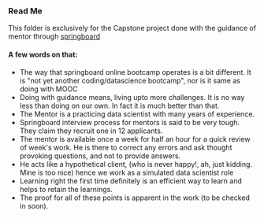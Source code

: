### Read Me

This folder is exclusively for the Capstone project done with the guidance of mentor through [springboard](https://www.springboard.com)

#### A few words on that:

+ The way that springboard online bootcamp operates is a bit different. It is "not yet another coding/datascience bootcamp", nor is it same as doing with MOOC
+ Doing with guidance means, living upto more challenges. It is no way less than doing on our own. In fact it is much better than that.
+ The Mentor is a practicing data scientist with many years of experience.
+ Springboard interview process for mentors is said to be very tough. They claim they recruit one in 12 applicants.
+ The mentor is available once a week for half an hour for a quick review of week's work. He is there to correct any errors and ask thought provoking questions, and not to provide answers.
+ He acts like a hypothetical client, (who is never happy!, ah, just kidding. Mine is too nice) hence we work as a simulated data scientist role
+ Learning right the first time definitely is an efficient way to learn and helps to retain the learnings.
+ The proof for all of these points is apparent in the work (to be checked in soon).
